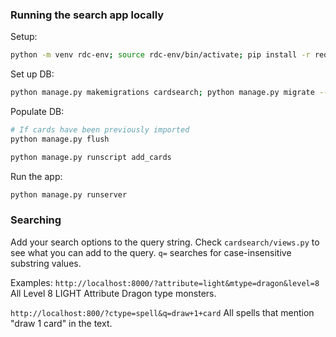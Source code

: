 ### Running the search app locally

Setup:
```sh
python -m venv rdc-env; source rdc-env/bin/activate; pip install -r requirements.txt
```

Set up DB:
```sh
python manage.py makemigrations cardsearch; python manage.py migrate --run-syncdb
```

Populate DB:
```sh
# If cards have been previously imported
python manage.py flush
```

```sh
python manage.py runscript add_cards
```

Run the app:
```sh
python manage.py runserver
```

### Searching
Add your search options to the query string. Check `cardsearch/views.py`
to see what you can add to the query. `q=` searches for case-insensitive substring
values.

Examples:
`http://localhost:8000/?attribute=light&mtype=dragon&level=8`
All Level 8 LIGHT Attribute Dragon type monsters.

`http://localhost:800/?ctype=spell&q=draw+1+card`
All spells that mention "draw 1 card" in the text.
